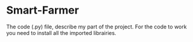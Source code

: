 # Smart-Farmer
The code (.py) file, describe my part of the project.
For the code to work you need to install all the imported librairies.
